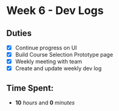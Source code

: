 # Week 6 - Dev Logs

## Duties
 - [X] Continue progress on UI
 - [X] Build Course Selection Prototype page
 - [X] Weekly meeting with team
 - [X] Create and update weekly dev log

## Time Spent:
* **10** _hours_ and **0** _minutes_
